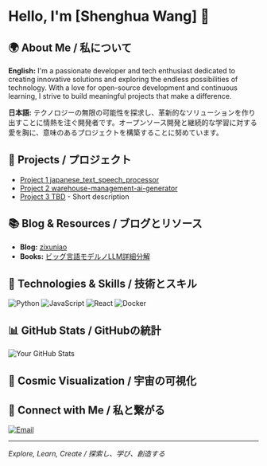 # Hello, I'm [Shenghua Wang] 👋

## 🌍 About Me / 私について
**English:**
I'm a passionate developer and tech enthusiast dedicated to creating innovative solutions and exploring the endless possibilities of technology. With a love for open-source development and continuous learning, I strive to build meaningful projects that make a difference.

**日本語:**
テクノロジーの無限の可能性を探求し、革新的なソリューションを作り出すことに情熱を注ぐ開発者です。オープンソース開発と継続的な学習に対する愛を胸に、意味のあるプロジェクトを構築することに努めています。

## 🚀 Projects / プロジェクト
- [Project 1 japanese_text_speech_processor](https://github.com/zixuniaowu/japanese_text_speech_processor) 
- [Project 2 warehouse-management-ai-generator](https://github.com/zixuniaowu/warehouse-management-ai-generator) 
- [Project 3 TBD](https://github.com/yourusername/project3) - Short description

## 📚 Blog & Resources / ブログとリソース
- **Blog:** [zixuniao](https://zenn.dev/articles/0d98c6906a1c82/)
- **Books:** [ビッグ言語モデルノLLM詳細分解](https://zenn.dev/books/20887370158c19)

## 🌟 Technologies & Skills / 技術とスキル
![Python](https://img.shields.io/badge/-Python-3776AB?style=flat-square&logo=python&logoColor=white)
![JavaScript](https://img.shields.io/badge/-JavaScript-F7DF1E?style=flat-square&logo=javascript&logoColor=black)
![React](https://img.shields.io/badge/-React-61DAFB?style=flat-square&logo=react&logoColor=white)
![Docker](https://img.shields.io/badge/-Docker-2496ED?style=flat-square&logo=docker&logoColor=white)

## 📊 GitHub Stats / GitHubの統計
![Your GitHub Stats](https://github-readme-stats.vercel.app/api?username=yourusername&show_icons=true&theme=radical)

## 🌌 Cosmic Visualization / 宇宙の可視化

<div align="center">
  <img src="https://cdnjs.cloudflare.com/ajax/libs/p5.js/1.4.0/p5.min.js" style="display:none;">
  <canvas id="cosmicCanvas" width="800" height="400"></canvas>
</div>

<script>
let stars = [];
let planets = [];

function setup() {
  let canvas = createCanvas(800, 400);
  canvas.parent('cosmicCanvas');
  background(0);
  
  // Create stars
  for (let i = 0; i < 200; i++) {
    stars.push({
      x: random(width),
      y: random(height),
      size: random(1, 3),
      speed: random(0.1, 0.5)
    });
  }
  
  // Create planets
  for (let i = 0; i < 5; i++) {
    planets.push({
      x: width/2,
      y: height/2,
      angle: random(TWO_PI),
      radius: random(100, 250),
      size: random(10, 30),
      speed: random(0.01, 0.03),
      color: color(random(100, 255), random(100, 255), random(100, 255))
    });
  }
}

function draw() {
  background(0);
  
  // Draw stars
  fill(255);
  stars.forEach(star => {
    ellipse(star.x, star.y, star.size);
    star.x += star.speed;
    if (star.x > width) star.x = 0;
  });
  
  // Draw planets
  planets.forEach(planet => {
    fill(planet.color);
    let x = width/2 + cos(planet.angle) * planet.radius;
    let y = height/2 + sin(planet.angle) * planet.radius;
    ellipse(x, y, planet.size);
    
    planet.angle += planet.speed;
  });
  
  // Draw sun
  fill(255, 255, 0);
  ellipse(width/2, height/2, 50);
}
</script>

## 🤝 Connect with Me / 私と繋がる
[![Email](https://img.shields.io/badge/-Email-D14836?style=flat-square&logo=gmail&logoColor=white)](mailto:zixuniaowu@gmail.com)

---

*Explore, Learn, Create / 探索し、学び、創造する*
